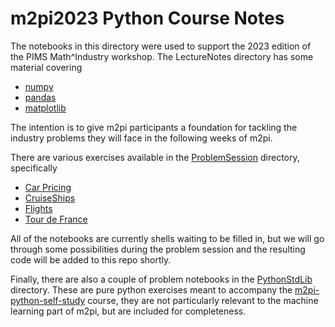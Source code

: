 # m2pi2023 Python Course Notes

The notebooks in this directory were used to support the 2023 edition of the PIMS Math^Industry workshop. The LectureNotes directory has some material covering 

  * [numpy](./LectureNotes/numpy.ipynb)
  * [pandas](./LectureNotes/Pandas.ipynb)
  * [matplotlib](./LectureNotes/Matplotlib.ipynb)

The intention is to give m2pi participants a foundation for tackling the industry problems they will face in the following weeks of m2pi. 

There are various exercises available in the [ProblemSession](./ProblemSession) directory, specifically

  * [Car Pricing](./ProblemSession/CarPricing/ProblemSession.ipynb)
  * [CruiseShips](./ProblemSession/CruiseShips/ProblemSession.ipynb)
  * [Flights](./ProblemSession/Flights/Flights.ipynb)
  * [Tour de France](./ProblemSession/TDF/TDF.ipynb)

All of the notebooks are currently shells waiting to be filled in, but we will go through some possibilities during the problem session and the resulting code will be added to this repo shortly.

Finally, there are also a couple of problem notebooks in the [PythonStdLib](./ProblemSession/PythinStdLib) directory. These are pure python exercises meant to accompany the [m2pi-python-self-study](https://github.com/ianabc/m2pi-python-self-study) course, they are not particularly relevant to the machine learning part of m2pi, but are included for completeness.

